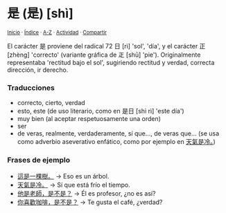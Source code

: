 # 是 (是) [shì]
<sup>[Inicio](https://github.com/jucardus/jucardus.github.io/repo/blob/main/readme.md) · [Índice](https://github.com/jucardus/jucardus.github.io/repo/blob/main/indices/chino-espanol-shi4.md) · [A-Z](https://github.com/jucardus/jucardus.github.io/repo/blob/main/indices/alfabetico.md) · [Actividad](https://github.com/jucardus/jucardus.github.io/repo/blob/main/indices/actividad.md) · [Compartir](https://x.com/intent/tweet?text=El%20car%C3%A1cter%20chino%20%E6%98%AF%20%5Bsh%C3%AC%5D%2C%20parte%20del%20Diccionario%20chino-espa%C3%B1ol%20en%20Jucardus.%0A%E2%86%92%20https%3A%2F%2Fgithub.com%2Fjucardus%2Frepo%2Fblob%2Fmain%2Fcontenido%2F25%2F04%2F26%2Fshi4-26159.md%0A%0A%23chn_espnl_jucardus%0A%40jucardus)</sup>

El carácter 是 proviene del radical 72 日 [rì] 'sol', 'día', y el carácter 正 [zhèng] 'correcto' (variante gráfica de 𤴓 [shū] 'pie'). Originalmente representaba 'rectitud bajo el sol', sugiriendo rectitud y verdad, correcta dirección, ir derecho.

### Traducciones

* correcto, cierto, verdad
* esto, este (de uso literario, como en 是日 [shì rì] 'este día')
* muy bien (al aceptar respetuosamente una orden)
* ser
* de veras, realmente, verdaderamente, sí que..., de veras que... (se usa como adverbio aseverativo enfático, como por ejemplo en [天氣是冷。](https://github.com/jucardus/jucardus.github.io/repo/blob/main/contenido/25/04/21/tian1-qi4-shi4-leng3.md))


### Frases de ejemplo

* [這是一棵樹。](https://github.com/jucardus/jucardus.github.io/repo/blob/main/contenido/25/04/26/zhe4-shi2-yi1-ke1-shu4.md) → Eso es un árbol.
* [天氣是冷。](https://github.com/jucardus/jucardus.github.io/repo/blob/main/contenido/25/04/21/tian1-qi4-shi4-leng3.md) → Sí que está frío el tiempo.
* [他是老師，是不是？](https://github.com/jucardus/jucardus.github.io/repo/blob/main/contenido/25/04/20/ta1-shi4-lao3-shi1-shi4-bu2-shi4.md) → Él es profesor, ¿no es así?
* [你喜歡咖啡，是不是？](https://github.com/jucardus/jucardus.github.io/repo/blob/main/contenido/25/04/20/ni3-xi3-huan1-ka1-fei1-shi4-bu2-shi4.md) → Te gusta el café, ¿verdad?
